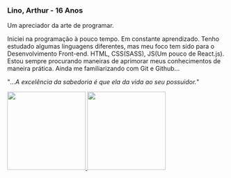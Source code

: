 ### Lino, Arthur - 16 Anos

Um apreciador da arte de programar.

Iniciei na programação à pouco tempo.
Em constante aprendizado. Tenho estudado algumas linguagens diferentes, mas meu foco tem sido para o Desenvolvimento Front-end.
HTML, CSS(SASS), JS(Um pouco de React.js).
Estou sempre procurando maneiras de aprimorar meus conhecimentos de maneira prática. 
Ainda me familiarizando com Git e Github...

"_...A excelência da sabedoria é que ela da vida ao seu possuidor._"

 <div>
  <a href="https://github.com/ArthurLino">
  <img height="180em" src="https://github-readme-stats.vercel.app/api?username=arthurlino&show_icons=true&theme=dracula&include_all_commits=true&count_private=true"/>
  <img height="180em" src="https://github-readme-stats.vercel.app/api/top-langs/?username=arthurlino&layout=compact&langs_count=16&theme=omnitheme"/>
<div>
